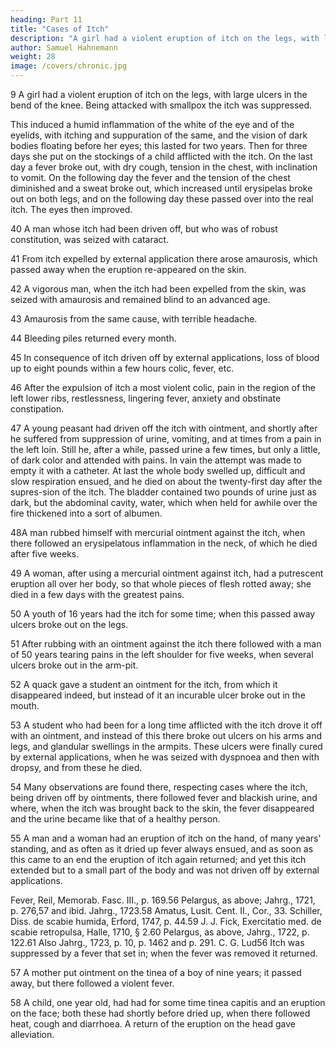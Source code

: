 ```yaml
---
heading: Part 11
title: "Cases of Itch"
description: "A girl had a violent eruption of itch on the legs, with large ulcers in the bend of the knee. Being attacked with smallpox the itch was suppressed."
author: Samuel Hahnemann
weight: 28
image: /covers/chronic.jpg
---
```



9 A girl had a violent eruption of itch on the legs, with large ulcers in the bend of the knee. Being attacked with smallpox the itch was suppressed. 

This induced a humid inflammation of the white of the eye and of the eyelids, with itching and suppuration of the same, and the vision of dark bodies floating before her eyes; this lasted for two years. Then for three days she put on the stockings of a child afflicted with the itch. On the last day a fever broke out, with dry cough, tension in the chest, with inclination to vomit. On the following day the fever and the tension of the chest diminished and a sweat broke out, which increased until erysipelas broke out on both legs, and on the following day these passed over into the real itch. The eyes then improved.

40 A man whose itch had been driven off, but who was of robust constitution, was seized with cataract.

41 From itch expelled by external application there arose amaurosis, which passed away when the eruption re-appeared on the skin.

42 A vigorous man, when the itch had been expelled from the skin, was seized with amaurosis and remained blind to an advanced age.

43 Amaurosis from the same cause, with terrible headache.

<!-- Deafness. Thore in Capelle, Journal de Santc, Tom. I. Daniel, Syst. aegritud. II., p. 228. Ludwig, as above.

Inflammation of the Bowels, Hundertmark, Diss. de scabie artificiali, Lips. 1758, p. 29.

Piles, Hemorrhoids, Acta helvet. V., p. 192.44 Daniel, Syst. aegritud. II., p. 245.45

Abdominal Complaints, Fr. Hoffmann, Med. rat. syst. III., p. 177.46

Diabetes (Mellitaria), Comment. Lips. XIV., p. 365. Eph. Nat. Cur. Dec. II., ann. 10, p. 162. C. Weber, Obs. f. I., p. 26.

Suppression of Urine, Sennert, Prax. lib. 3, p. 8. Mor-gagni, as above, XLI., art. 2.47

Erysipelas, Unzer Arts Th. V., St. 301.48

Discharges of acrid humors. Fr. Hoffman, Consult. Tom. II., Cas. 125. -->

44 Bleeding piles returned every month.

45 In consequence of itch driven off by external applications, loss of blood up to eight pounds within a few hours colic, fever, etc.

46 After the expulsion of itch a most violent colic, pain in the region of the left lower ribs, restlessness, lingering fever, anxiety and obstinate constipation.

47 A young peasant had driven off the itch with ointment, and shortly after he suffered from suppression of urine, vomiting, and at times from a pain in the left loin. Still he, after a while, passed urine a few times, but only a little, of dark color and attended with pains. In vain the attempt was made to empty it with a catheter. At last the whole body swelled up, difficult and slow respiration ensued, and he died on about the twenty-first day after the supres-sion of the itch. The bladder contained two pounds of urine just as dark, but the abdominal cavity, water, which when held for awhile over the fire thickened into a sort of albumen.

48A man rubbed himself with mercurial ointment against the itch, when there followed an erysipelatous inflammation in the neck, of which he died after five weeks.

<!-- Ulcers, Unzer Arzt. Th. V., St. 301.49 Pelargus, as above, Jahrg., 1723, p. 673.50 Breslauer Samm., 1727, p. 107.51 Muzell, Wahrnehm, II., Cas. 6.52 Riedlin, the son, Cent. obs. 38.53 Alberti-Gorn, Diss. de scabi., p. 24. Halle, 1718.

Caries, Richard, as above.

Swelling of the Bones of the Knee. Valsalva in Morgagni, de sede et caus. morb. I. art. 13.

Pain in the Bones, Hamburger Magaz., XVIII., p. 3, 253.

Rachitis and Marasmus in Children, Fr. Hoffman. Kinder-krankh. Leipz. 1741, p. 132.

Fever, B.V. Faventinus, Medicina empir., p. 260. Ramaz-zini, Constit. epid. urbis. II. No. 32, 1691.54 J. C. Carl in Act. Nat. Cur. VI., obs. 16.55 -->

49 A woman, after using a mercurial ointment against itch, had a putrescent eruption all over her body, so that whole pieces of flesh rotted away; she died in a few days with the greatest pains.

50 A youth of 16 years had the itch for some time; when this passed away ulcers broke out on the legs.

51 After rubbing with an ointment against the itch there followed with a man of 50 years tearing pains in the left shoulder for five weeks, when several ulcers broke out in the arm-pit.

52 A quack gave a student an ointment for the itch, from which it disappeared indeed, but instead of it an incurable ulcer broke out in the mouth.

53 A student who had been for a long time afflicted with the itch drove it off with an ointment, and instead of this there broke out ulcers on his arms and legs, and glandular swellings in the armpits. These ulcers were finally cured by external applications, when he was seized with dyspnoea and then with dropsy, and from these he died.

54 Many observations are found there, respecting cases where the itch, being driven off by ointments, there followed fever and blackish urine, and where, when the itch was brought back to the skin, the fever disappeared and the urine became like that of a healthy person.

55 A man and a woman had an eruption of itch on the hand, of many years' standing, and as often as it dried up fever always ensued, and as soon as this came to an end the eruption of itch again returned; and yet this itch extended but to a small part of the body and was not driven off by external applications.

Fever, Reil, Memorab. Fasc. III., p. 169.56 Pelargus, as above; Jahrg., 1721, p. 276,57 and ibid. Jahrg., 1723.58 Amatus, Lusit. Cent. II., Cor., 33. Schiller, Diss. de scabie humida, Erford, 1747, p. 44.59 J. J. Fick, Exercitatio med. de scabie retropulsa, Halle, 1710, § 2.60 Pelargus, as above, Jahrg., 1722, p. 122.61 Also Jahrg., 1723, p. 10, p. 1462 and p. 291. C. G. Lud56 Itch was suppressed by a fever that set in; when the fever was removed it returned.

57 A mother put ointment on the tinea of a boy of nine years; it passed away, but there followed a violent fever.

58 A child, one year old, had had for some time tinea capitis and an eruption on the face; both these had shortly before dried up, when there followed heat, cough and diarrhoea. A return of the eruption on the head gave alleviation.

 